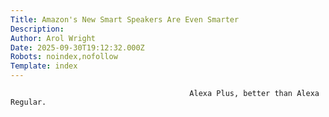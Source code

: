 ```yaml
---
Title: Amazon's New Smart Speakers Are Even Smarter
Description: 
Author: Arol Wright
Date: 2025-09-30T19:12:32.000Z
Robots: noindex,nofollow
Template: index
---
```


                                            Alexa Plus, better than Alexa Regular.
                                        